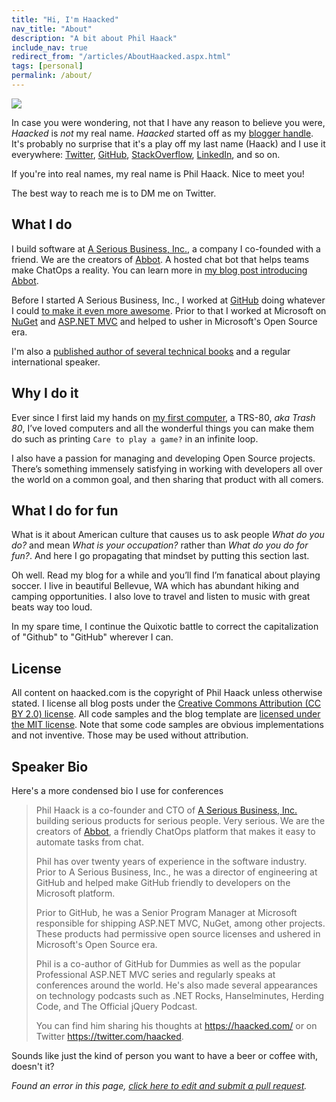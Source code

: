 ```yaml
---
title: "Hi, I'm Haacked"
nav_title: "About"
description: "A bit about Phil Haack"
include_nav: true
redirect_from: "/articles/AboutHaacked.aspx.html"
tags: [personal]
permalink: /about/
---
```


<img src="https://user-images.githubusercontent.com/19977/49780625-33581400-fcc4-11e8-9961-735e6bebdfc8.png" class="profile" />

In case you were wondering, not that I have any reason to believe you were, *Haacked* is *not* my real name. _Haacked_ started off as my [blogger handle](https://haacked.com/archive/2005/03/12/what-is-your-blogger-handle.aspx "What’s your blogger handle?"). It's probably no surprise that it's a play off my last name (Haack) and I use it everywhere: [Twitter](https://twitter.com/haacked), [GitHub](https://github.com/haacked), [StackOverflow](https://stackoverflow.com/users/598/haacked), [LinkedIn](https://www.linkedin.com/in/haacked/), and so on.

If you're into real names, my real name is Phil Haack. Nice to meet you!

The best way to reach me is to DM me on Twitter.

## What I do

I build software at [A Serious Business, Inc.](https://www.aseriousbusiness.com/), a company I co-founded with a friend. We are the creators of [Abbot](https://ab.bot/). A hosted chat bot that helps teams make ChatOps a reality. You can learn more in [my blog post introducing Abbot](https://haacked.com/archive/2021/02/11/introducing-abbot/).

Before I started A Serious Business, Inc., I worked at [GitHub](http://github.com/) doing whatever I could [to make it even more awesome](https://haacked.com/archive/2018/12/18/leaving-github/). Prior to that I worked at Microsoft on [NuGet](http://nuget.org) and [ASP.NET MVC](https://www.asp.net/mvc) and helped to usher in Microsoft's Open Source era.

I'm also a [published author of several technical books](https://www.amazon.com/Phil-Haack/e/B005G0TNRU/ref=sr_ntt_srch_lnk_1?qid=1546924429&sr=8-1) and a regular international speaker.

## Why I do it

Ever since I first laid my hands on [my first computer](https://haacked.com/archive/2005/06/06/my-first-computer.aspx "This was my first computer"), a TRS-80, *aka Trash 80*, I’ve loved computers and all the wonderful things you can make them do such as printing `Care to play a game?` in an infinite loop.

I also have a passion for managing and developing Open Source projects. There’s something immensely satisfying in working with developers all over the world on a common goal, and then sharing that product with all comers.

## What I do for fun

What is it about American culture that causes us to ask people *What do you do?* and mean *What is your occupation?* rather than *What do you do for fun?*. And here I go propagating that mindset by putting this section last.

Oh well. Read my blog for a while and you’ll find I’m fanatical about playing soccer. I live in beautiful Bellevue, WA which has abundant hiking and camping opportunities. I also love to travel and listen to music with great beats way too loud.

In my spare time, I continue the Quixotic battle to correct the capitalization of "Github" to "GitHub" wherever I can.

## License

All content on haacked.com is the copyright of Phil Haack unless otherwise stated. I license all blog posts under the [Creative Commons Attribution (CC BY 2.0) license](https://creativecommons.org/licenses/by/2.0/). All code samples and the blog template are [licensed under the MIT license](https://opensource.org/licenses/MIT). Note that some code samples are obvious implementations and not inventive. Those may be used without attribution.

## Speaker Bio

Here's a more condensed bio I use for conferences

> Phil Haack is a co-founder and CTO of [A Serious Business, Inc.](https://www.aseriousbusiness.com/) building serious products for serious people. Very serious. We are the creators of [Abbot](https://ab.bot/), a friendly ChatOps platform that makes it easy to automate tasks from chat. 
>
> Phil has over twenty years of experience in the software industry. Prior to A Serious Business, Inc., he was a director of engineering at GitHub and helped make GitHub friendly to developers on the Microsoft platform.
>
> Prior to GitHub, he was a Senior Program Manager at Microsoft responsible for shipping ASP.NET MVC, NuGet, among other projects. These products had permissive open source licenses and ushered in Microsoft's Open Source era.
> 
> Phil is a co-author of GitHub for Dummies as well as the popular Professional ASP.NET MVC series and regularly speaks at conferences around the world. He's also made several appearances on technology podcasts such as .NET Rocks, Hanselminutes, Herding Code, and The Official jQuery Podcast.
>
> You can find him sharing his thoughts at https://haacked.com/ or on Twitter https://twitter.com/haacked.

Sounds like just the kind of person you want to have a beer or coffee with, doesn't it?

_Found an error in this page, [click here to edit and submit a pull request](https://github.com/haacked/haacked.com/edit/main/pages/about.md)._
